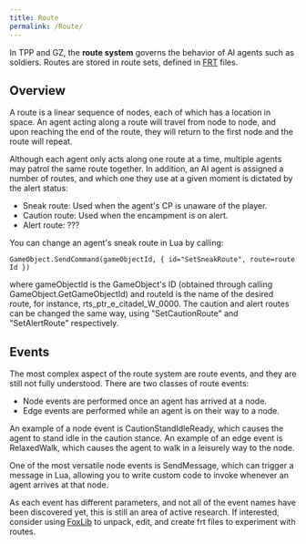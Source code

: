 ```yaml
---
title: Route
permalink: /Route/
---
```


In TPP and GZ, the **route system** governs the behavior of AI agents
such as soldiers. Routes are stored in route sets, defined in
[FRT](/FRT "wikilink") files.

## Overview

A route is a linear sequence of nodes, each of which has a location in
space. An agent acting along a route will travel from node to node, and
upon reaching the end of the route, they will return to the first node
and the route will repeat.

Although each agent only acts along one route at a time, multiple agents
may patrol the same route together. In addition, an AI agent is assigned
a number of routes, and which one they use at a given moment is dictated
by the alert status:

  - Sneak route: Used when the agent's CP is unaware of the player.
  - Caution route: Used when the encampment is on alert.
  - Alert route: ???

You can change an agent's sneak route in Lua by calling:

`GameObject.SendCommand(gameObjectId, { id="SetSneakRoute", route=routeId })`

where gameObjectId is the GameObject's ID (obtained through calling
GameObject.GetGameObjectId) and routeId is the name of the desired
route, for instance, rts_ptr_e_citadel_W_0000. The caution and
alert routes can be changed the same way, using "SetCautionRoute" and
"SetAlertRoute" respectively.

## Events

The most complex aspect of the route system are route events, and they
are still not fully understood. There are two classes of route events:

  - Node events are performed once an agent has arrived at a node.
  - Edge events are performed while an agent is on their way to a node.

An example of a node event is CautionStandIdleReady, which causes the
agent to stand idle in the caution stance. An example of an edge event
is RelaxedWalk, which causes the agent to walk in a leisurely way to the
node.

One of the most versatile node events is SendMessage, which can trigger
a message in Lua, allowing you to write custom code to invoke whenever
an agent arrives at that node.

As each event has different parameters, and not all of the event names
have been discovered yet, this is still an area of active research. If
interested, consider using
[FoxLib](https://github.com/youarebritish/FoxLib) to unpack, edit, and
create frt files to experiment with routes.